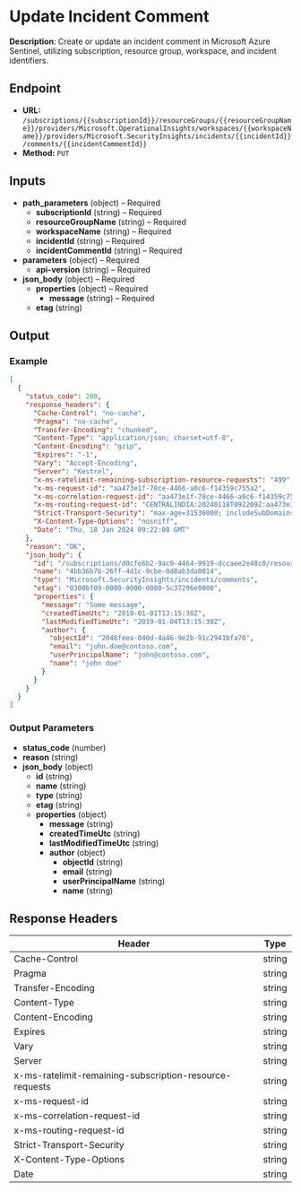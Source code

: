 # Update Incident Comment

**Description**: Create or update an incident comment in Microsoft Azure Sentinel, utilizing subscription, resource group, workspace, and incident identifiers.

## Endpoint

- **URL:** `/subscriptions/{{subscriptionId}}/resourceGroups/{{resourceGroupName}}/providers/Microsoft.OperationalInsights/workspaces/{{workspaceName}}/providers/Microsoft.SecurityInsights/incidents/{{incidentId}}/comments/{{incidentCommentId}}`
- **Method:** `PUT`
## Inputs

- **path_parameters** (object) – Required
  - **subscriptionId** (string) – Required
  - **resourceGroupName** (string) – Required
  - **workspaceName** (string) – Required
  - **incidentId** (string) – Required
  - **incidentCommentId** (string) – Required
- **parameters** (object) – Required
  - **api-version** (string) – Required
- **json_body** (object) – Required
  - **properties** (object) – Required
    - **message** (string) – Required
  - **etag** (string)
## Output

### Example

```json
[
  {
    "status_code": 200,
    "response_headers": {
      "Cache-Control": "no-cache",
      "Pragma": "no-cache",
      "Transfer-Encoding": "chunked",
      "Content-Type": "application/json; charset=utf-8",
      "Content-Encoding": "gzip",
      "Expires": "-1",
      "Vary": "Accept-Encoding",
      "Server": "Kestrel",
      "x-ms-ratelimit-remaining-subscription-resource-requests": "499",
      "x-ms-request-id": "aa473e1f-78ce-4466-a0c6-f14359c755a2",
      "x-ms-correlation-request-id": "aa473e1f-78ce-4466-a0c6-f14359c755a2",
      "x-ms-routing-request-id": "CENTRALINDIA:20240118T092209Z:aa473e1f-78ce-4466-a0c6-f14359c755a2",
      "Strict-Transport-Security": "max-age=31536000; includeSubDomains",
      "X-Content-Type-Options": "nosniff",
      "Date": "Thu, 18 Jan 2024 09:22:08 GMT"
    },
    "reason": "OK",
    "json_body": {
      "id": "/subscriptions/d0cfe6b2-9ac0-4464-9919-dccaee2e48c0/resourceGroups/myRg/providers/Microsoft.OperationalIinsights/workspaces/myWorkspace/providers/Microsoft.SecurityInsights/incidents/73e01a99-5cd7-4139-a149-9f2736ff2ab5/comments/4bb36b7b-26ff-4d1c-9cbe-0d8ab3da0014",
      "name": "4bb36b7b-26ff-4d1c-9cbe-0d8ab3da0014",
      "type": "Microsoft.SecurityInsights/incidents/comments",
      "etag": "0300bf09-0000-0000-0000-5c37296e0000",
      "properties": {
        "message": "Some message",
        "createdTimeUtc": "2019-01-01T13:15:30Z",
        "lastModifiedTimeUtc": "2019-01-04T13:15:30Z",
        "author": {
          "objectId": "2046feea-040d-4a46-9e2b-91c2941bfa70",
          "email": "john.doe@contoso.com",
          "userPrincipalName": "john@contoso.com",
          "name": "john doe"
        }
      }
    }
  }
]
```
### Output Parameters

- **status_code** (number)
- **reason** (string)
- **json_body** (object)
  - **id** (string)
  - **name** (string)
  - **type** (string)
  - **etag** (string)
  - **properties** (object)
    - **message** (string)
    - **createdTimeUtc** (string)
    - **lastModifiedTimeUtc** (string)
    - **author** (object)
      - **objectId** (string)
      - **email** (string)
      - **userPrincipalName** (string)
      - **name** (string)
## Response Headers

| Header | Type |
|--------|------|
| Cache-Control | string |
| Pragma | string |
| Transfer-Encoding | string |
| Content-Type | string |
| Content-Encoding | string |
| Expires | string |
| Vary | string |
| Server | string |
| x-ms-ratelimit-remaining-subscription-resource-requests | string |
| x-ms-request-id | string |
| x-ms-correlation-request-id | string |
| x-ms-routing-request-id | string |
| Strict-Transport-Security | string |
| X-Content-Type-Options | string |
| Date | string |